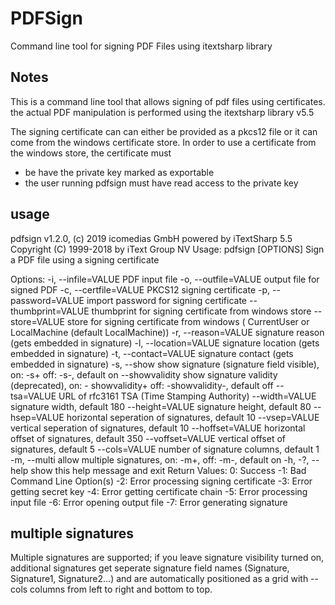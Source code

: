 # PDFSign
Command line tool for signing PDF Files using itextsharp library

## Notes
This is a command line tool that allows signing of pdf files using certificates.
the actual PDF manipulation is performed using the itextsharp library v5.5

The signing certificate can can either be provided as a pkcs12 file or it can come from 
the windows certificate store. In order to use a certificate from the windows store,
the certificate must
  - be have the private key marked as exportable
  - the user running pdfsign must have read access to the private key
  
## usage
pdfsign v1.2.0, (c) 2019 icomedias GmbH
powered by iTextSharp 5.5 Copyright (C) 1999-2018 by iText Group NV
Usage: pdfsign [OPTIONS]
Sign a PDF file using a signing certificate

Options:
  -i, --infile=VALUE         PDF input file
  -o, --outfile=VALUE        output file for signed PDF
  -c, --certfile=VALUE       PKCS12 signing certificate
  -p, --password=VALUE       import password for signing certificate
      --thumbprint=VALUE     thumbprint for signing certificate from windows
                               store
      --store=VALUE          store for signing certificate from windows (
                               CurrentUser or LocalMachine (default
                               LocalMachine))
  -r, --reason=VALUE         signature reason (gets embedded in signature)
  -l, --location=VALUE       signature location (gets embedded in signature)
  -t, --contact=VALUE        signature contact (gets embedded in signature)
  -s, --show                 show signature (signature field visible), on: -s+
                               off: -s-, default on
      --showvalidity         show signature validity (deprecated), on: -
                               showvalidity+ off: -showvalidity-, default off
      --tsa=VALUE            URL of rfc3161 TSA (Time Stamping Authority)
      --width=VALUE          signature width, default 180
      --height=VALUE         signature height, default 80
      --hsep=VALUE           horizontal seperation of signatures, default 10
      --vsep=VALUE           vertical seperation of signatures, default 10
      --hoffset=VALUE        horizontal offset of signatures, default 350
      --voffset=VALUE        vertical offset of signatures, default 5
      --cols=VALUE           number of signature columns, default 1
  -m, --multi                allow multiple signatures, on: -m+, off: -m-,
                               default on
  -h, -?, --help             show this help message and exit
Return Values:
         0: Success
        -1: Bad Command Line Option(s)
        -2: Error processing signing certificate
        -3: Error getting secret key
        -4: Error getting certificate chain
        -5: Error processing input file
        -6: Error opening output file
        -7: Error generating signature

## multiple signatures

Multiple signatures are supported; if you leave signature visibility turned on, additional signatures get 
seperate signature field names (Signature, Signature1, Signature2...) and are automatically positioned as 
a grid with --cols columns from left to right and bottom to top.
